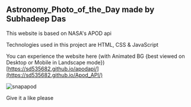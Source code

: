 <h2>Astronomy_Photo_of_the_Day made by Subhadeep Das</h2>

This website is based on NASA's APOD api

Technologies used in this project are HTML, CSS & JavaScript

You can experience the website here (with Animated BG {best viewed on Desktop or Mobile in Landscape mode})
[https://sd535682.github.io/apodapi/](https://sd535682.github.io/Apod_API/)

![snapapod](https://user-images.githubusercontent.com/61840607/158777617-d9b4ebc4-7480-4e17-9392-20cea1ca6431.png)

Give it a like please
